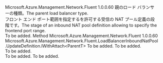 <Type Name="IWithFrontendPortRange&lt;ParentT&gt;" FullName="Microsoft.Azure.Management.Network.Fluent.LoadBalancerInboundNatPool.UpdateDefinition.IWithFrontendPortRange&lt;ParentT&gt;">
  <TypeSignature Language="C#" Value="public interface IWithFrontendPortRange&lt;ParentT&gt;" />
  <TypeSignature Language="ILAsm" Value=".class public interface auto ansi abstract IWithFrontendPortRange`1&lt;ParentT&gt;" />
  <TypeSignature Language="DocId" Value="T:Microsoft.Azure.Management.Network.Fluent.LoadBalancerInboundNatPool.UpdateDefinition.IWithFrontendPortRange`1" />
  <TypeSignature Language="VB.NET" Value="Public Interface IWithFrontendPortRange(Of ParentT)" />
  <TypeSignature Language="F#" Value="type IWithFrontendPortRange&lt;'ParentT&gt; = interface" />
  <AssemblyInfo>
    <AssemblyName>Microsoft.Azure.Management.Network.Fluent</AssemblyName>
    <AssemblyVersion>1.0.0.60</AssemblyVersion>
  </AssemblyInfo>
  <TypeParameters>
    <TypeParameter Name="ParentT" />
  </TypeParameters>
  <Interfaces />
  <Docs>
    <typeparam name="ParentT"><span data-ttu-id="06d95-101">親のロード バランサーの種類。</span><span class="sxs-lookup"><span data-stu-id="06d95-101">The parent load balancer type.</span></span></typeparam>
    <summary>
            <span data-ttu-id="06d95-102">フロント エンド ポート範囲を指定するを許可する受信の NAT プール定義の段階です。</span><span class="sxs-lookup"><span data-stu-id="06d95-102">The stage of an inbound NAT pool definition allowing to specify the frontend port range.</span></span>
            </summary>
    <remarks>To be added.</remarks>
  </Docs>
  <Members>
    <Member MemberName="FromFrontendPortRange">
      <MemberSignature Language="C#" Value="public Microsoft.Azure.Management.Network.Fluent.LoadBalancerInboundNatPool.UpdateDefinition.IWithAttach&lt;ParentT&gt; FromFrontendPortRange (int from, int to);" />
      <MemberSignature Language="ILAsm" Value=".method public hidebysig newslot virtual instance class Microsoft.Azure.Management.Network.Fluent.LoadBalancerInboundNatPool.UpdateDefinition.IWithAttach`1&lt;!ParentT&gt; FromFrontendPortRange(int32 from, int32 to) cil managed" />
      <MemberSignature Language="DocId" Value="M:Microsoft.Azure.Management.Network.Fluent.LoadBalancerInboundNatPool.UpdateDefinition.IWithFrontendPortRange`1.FromFrontendPortRange(System.Int32,System.Int32)" />
      <MemberSignature Language="VB.NET" Value="Public Function FromFrontendPortRange (from As Integer, to As Integer) As IWithAttach(Of ParentT)" />
      <MemberSignature Language="F#" Value="abstract member FromFrontendPortRange : int * int -&gt; Microsoft.Azure.Management.Network.Fluent.LoadBalancerInboundNatPool.UpdateDefinition.IWithAttach&lt;'ParentT&gt;" Usage="iWithFrontendPortRange.FromFrontendPortRange (from, to)" />
      <MemberType>Method</MemberType>
      <AssemblyInfo>
        <AssemblyName>Microsoft.Azure.Management.Network.Fluent</AssemblyName>
        <AssemblyVersion>1.0.0.60</AssemblyVersion>
      </AssemblyInfo>
      <ReturnValue>
        <ReturnType>Microsoft.Azure.Management.Network.Fluent.LoadBalancerInboundNatPool.UpdateDefinition.IWithAttach&lt;ParentT&gt;</ReturnType>
      </ReturnValue>
      <Parameters>
        <Parameter Name="from" Type="System.Int32" />
        <Parameter Name="to" Type="System.Int32" />
      </Parameters>
      <Docs>
        <param name="from">To be added.</param>
        <param name="to">To be added.</param>
        <summary>To be added.</summary>
        <returns>To be added.</returns>
        <remarks>To be added.</remarks>
      </Docs>
    </Member>
  </Members>
</Type>